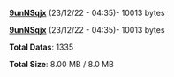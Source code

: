 [**9unNSqjx**](/data/9unNSqjx.txt) (23/12/22 - 04:35)- 10013 bytes

[**9unNSqjx**](/data/9unNSqjx.txt) (23/12/22 - 04:35)- 10013 bytes

**Total Datas**: 1335

**Total Size**: 8.00 MB / 8.0 MB